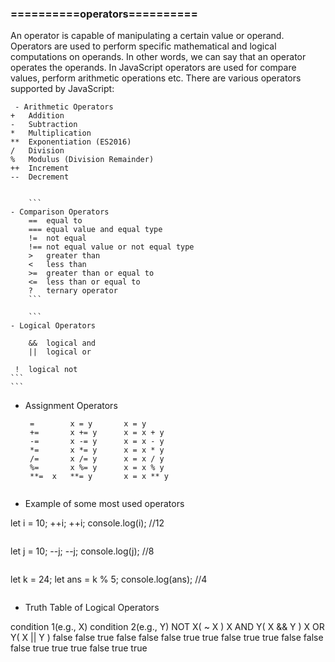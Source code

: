 ### ==========operators==========

An operator is capable of manipulating a certain value or operand. Operators are used to
perform specific mathematical and logical computations on operands. In other words, we
can say that an operator operates the operands. In JavaScript operators are used for
compare values, perform arithmetic operations etc. There are various operators
supported by JavaScript:

    
     - Arithmetic Operators
    +	Addition
    -	Subtraction
    *	Multiplication
    **	Exponentiation (ES2016)
    /	Division
    %	Modulus (Division Remainder)
    ++	Increment
    --	Decrement

      
        ```
    - Comparison Operators
        ==	equal to
        ===	equal value and equal type
        !=	not equal
        !==	not equal value or not equal type
        >	greater than
        <	less than
        >=	greater than or equal to
        <=	less than or equal to
        ?	ternary operator
        ```

        ```
    - Logical Operators

        &&	logical and
        ||	logical or

     !	logical not
    ```
    ```

- Assignment Operators

       =	    x = y	    x = y
       +=	    x += y	    x = x + y
       -=	    x -= y	    x = x - y
       *=	    x *= y	    x = x * y
       /=	    x /= y	    x = x / y
       %=	    x %= y	    x = x % y
       **=	x   **= y	    x = x ** y

```

```

- Example of some most used operators

let i = 10;
++i;
++i;
console.log(i); //12

```

```

let j = 10;
--j;
--j;
console.log(j); //8

```

```

let k = 24;
let ans = k % 5;
console.log(ans); //4

```

```

- Truth Table of Logical Operators

condition 1(e.g., X) condition 2(e.g., Y) NOT X( ~ X ) X AND Y( X && Y ) X OR Y( X || Y )
false false true false false
false true true false true
true false false false true
true true false true true

```

```

